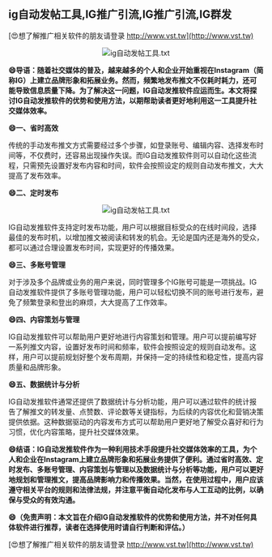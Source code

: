## **ig自动发帖工具,IG推广引流,IG推广引流,IG群发**

[😍想了解推广相关软件的朋友请登录 http://www.vst.tw](http://www.vst.tw)

 <center><img src="https://vst.tw/MP4/tuiguang/png/5.png" alt="ig自动发帖工具.txt"></center>

**😄导语：随着社交媒体的普及，越来越多的个人和企业开始重视在Instagram（简称IG）上建立品牌形象和拓展业务。然而，频繁地发布推文不仅耗时耗力，还可能导致信息质量下降。为了解决这一问题，IG自动发推软件应运而生。本文将探讨IG自动发推软件的优势和使用方法，以期帮助读者更好地利用这一工具提升社交媒体效率。**

**😄一、省时高效**

传统的手动发布推文方式需要经过多个步骤，如登录账号、编辑内容、选择发布时间等，不仅费时，还容易出现操作失误。而IG自动发推软件则可以自动化这些流程，只需预先设置好发布内容和时间，软件会按照设定的规则自动发布推文，大大提高了发布效率。

**😄二、定时发布**

 <center><img src="https://vst.tw/MP4/tuiguang/png/2.png" alt="ig自动发帖工具.txt"></center>

IG自动发推软件支持定时发布功能，用户可以根据目标受众的在线时间段，选择最佳的发布时机，以增加推文被阅读和转发的机会。无论是国内还是海外的受众，都可以通过合理设置发布时间，实现更好的传播效果。

**😄三、多账号管理**

对于涉及多个品牌或业务的用户来说，同时管理多个IG账号可能是一项挑战。IG自动发推软件提供了多账号管理功能，用户可以轻松切换不同的账号进行发布，避免了频繁登录和登出的麻烦，大大提高了工作效率。

**😄四、内容策划与管理**

IG自动发推软件可以帮助用户更好地进行内容策划和管理。用户可以提前编写好一系列推文内容，设置好发布时间和频率，软件会按照设定的规则自动发布。这样，用户可以提前规划好整个发布周期，并保持一定的持续性和稳定性，提高内容质量和品牌形象。

**😄五、数据统计与分析**

IG自动发推软件通常还提供了数据统计与分析功能，用户可以通过软件的统计报告了解推文的转发量、点赞数、评论数等关键指标，为后续的内容优化和营销决策提供依据。这种数据驱动的内容发布方式可以帮助用户更好地了解受众喜好和行为习惯，优化内容策略，提升社交媒体效果。

**😄结语：IG自动发推软件作为一种利用技术手段提升社交媒体效率的工具，为个人和企业在Instagram上建立品牌形象和拓展业务提供了便利。通过省时高效、定时发布、多账号管理、内容策划与管理以及数据统计与分析等功能，用户可以更好地规划和管理推文，提高品牌影响力和传播效果。当然，在使用过程中，用户应该遵守相关平台的规则和法律法规，并注意平衡自动化发布与人工互动的比例，以确保与受众的有效沟通。**

**😄（免责声明：本文旨在介绍IG自动发推软件的优势和使用方法，并不对任何具体软件进行推荐，读者在选择使用时请自行判断和评估。）**

[😍想了解推广相关软件的朋友请登录 http://www.vst.tw](http://www.vst.tw)



